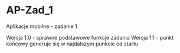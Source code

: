 # AP-Zad_1
Aplikacje mobilne - zadanie 1

Wersja 1.0 - sprawne podstawowe funkcje zadania
Wersja 1.1 - punkt końcowy generuje się w najdalszym punkcie od startu
